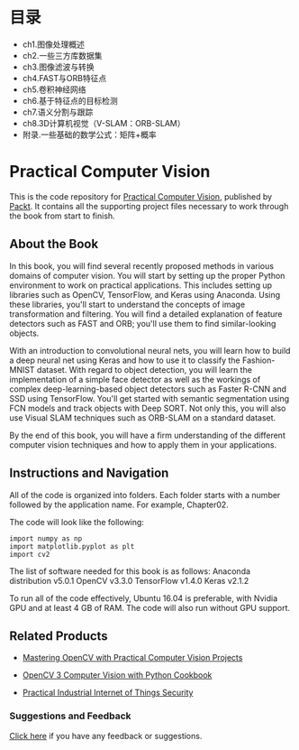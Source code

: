 # 目录
- ch1.图像处理概述
- ch2.一些三方库数据集
- ch3.图像滤波与转换
- ch4.FAST与ORB特征点
- ch5.卷积神经网络
- ch6.基于特征点的目标检测
- ch7.语义分割与跟踪
- ch8.3D计算机视觉（V-SLAM：ORB-SLAM）
- 附录.一些基础的数学公式：矩阵+概率

# Practical Computer Vision
This is the code repository for [Practical Computer Vision](https://www.packtpub.com/big-data-and-business-intelligence/practical-computer-vision?utm_source=github&utm_medium=repository&utm_campaign=9781788297684), published by [Packt](https://www.packtpub.com/?utm_source=github). It contains all the supporting project files necessary to work through the book from start to finish.
## About the Book
In this book, you will find several recently proposed methods in various domains of computer vision. You will start by setting up the proper Python environment to work on practical applications. This includes setting up libraries such as OpenCV, TensorFlow, and Keras using Anaconda. Using these libraries, you'll start to understand the concepts of image transformation and filtering. You will find a detailed explanation of feature detectors such as FAST and ORB; you'll use them to find similar-looking objects.

With an introduction to convolutional neural nets, you will learn how to build a deep neural net using Keras and how to use it to classify the Fashion-MNIST dataset. With regard to object detection, you will learn the implementation of a simple face detector as well as the workings of complex deep-learning-based object detectors such as Faster R-CNN and SSD using TensorFlow. You'll get started with semantic segmentation using FCN models and track objects with Deep SORT. Not only this, you will also use Visual SLAM techniques such as ORB-SLAM on a standard dataset. 

By the end of this book, you will have a firm understanding of the different computer vision techniques and how to apply them in your applications.

## Instructions and Navigation
All of the code is organized into folders. Each folder starts with a number followed by the application name. For example, Chapter02.



The code will look like the following:
```
import numpy as np 
import matplotlib.pyplot as plt 
import cv2
```

The list of software needed for this book is as follows:
Anaconda distribution v5.0.1
OpenCV v3.3.0
TensorFlow v1.4.0
Keras v2.1.2

To run all of the code effectively, Ubuntu 16.04 is preferable, with Nvidia GPU and at least 4 GB of RAM. The code will also run without GPU support.

## Related Products
* [Mastering OpenCV with Practical Computer Vision Projects](https://www.packtpub.com/application-development/mastering-opencv-practical-computer-vision-projects?utm_source=github&utm_medium=repository&utm_campaign=9781849517829)

* [OpenCV 3 Computer Vision with Python Cookbook](https://www.packtpub.com/application-development/opencv-3-computer-vision-python-cookbook?utm_source=github&utm_medium=repository&utm_campaign=9781788474443)

* [Practical Industrial Internet of Things Security](https://www.packtpub.com/business/practical-industrial-internet-things-security?utm_source=github&utm_medium=repository&utm_campaign=9781788832687)

### Suggestions and Feedback
[Click here](https://docs.google.com/forms/d/e/1FAIpQLSe5qwunkGf6PUvzPirPDtuy1Du5Rlzew23UBp2S-P3wB-GcwQ/viewform) if you have any feedback or suggestions.
